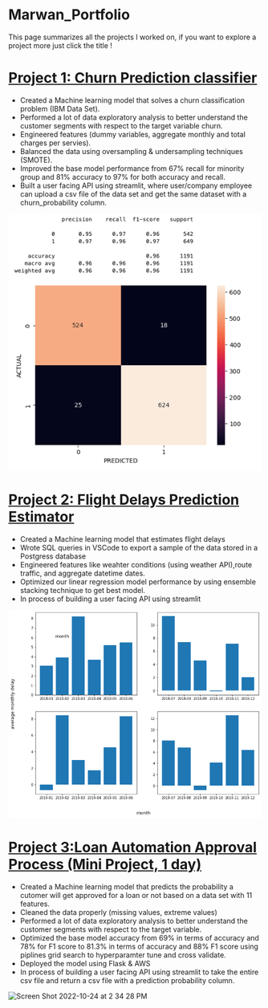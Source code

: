 # Marwan_Portfolio
This page summarizes all the projects I worked on, if you want to explore a project more just click the title !


# [Project 1: Churn Prediction classifier ](https://github.com/MarwanH7/Churn-Prediction) 
* Created a Machine learning model that solves a churn classification problem (IBM Data Set).
* Performed a lot of data exploratory analysis to better understand the customer segments with respect to the target variable churn. 
* Engineered features (dummy variables, aggregate monthly and total charges per servies).
* Balanced the data using oversampling & undersampling techniques (SMOTE).
* Improved the base model performance from 67% recall for minority group and 81% accuracy to 97% for both accuracy and recall. 
* Built a user facing API using streamlit, where user/company employee can upload a csv file of the data set and get the same dataset with a churn_probability column.

![](/Images/Model_1_Score.png)





# [Project 2: Flight Delays Prediction Estimator](https://github.com/MarwanH7/Flight-Prediction) 
* Created a Machine learning model that estimates flight delays 
* Wrote SQL queries in VSCode to export a sample of the data stored in a Postgress database
* Engineered features like weahter conditions (using weather API),route traffic, and aggregate datetime dates. 
* Optimized our linear regression model performance by using ensemble stacking technique to get best model. 
* In process of building a user facing API using streamlit 

![](/Images/EDA_project_1.png)



# [Project 3:Loan Automation Approval Process (Mini Project, 1 day)](https://github.com/MarwanH7/Loan-Automation-Approval-Process-Classification-)

* Created a Machine learning model that predicts the probability a cutomer will get approved for a loan or not based on a data set with 11 features. 
* Cleaned the data properly (missing values, extreme values) 
* Performed a lot of data exploratory analysis to better understand the customer segments with respect to the target variable. 
* Optimized the base model accuracy from 69% in terms of accuracy and 78% for F1 score to 81.3% in terms of accuracy and 88% F1 score using piplines grid search to hyperparamter tune and cross validate. 
* Deployed the model using Flask & AWS
* In process of building a user facing API using streamlit to take the entire csv file and return a csv file with a prediction probability column. 


![Screen Shot 2022-10-24 at 2 34 28 PM](https://user-images.githubusercontent.com/56262986/197599948-97daf3bd-2652-4113-a585-64858c0607f4.png)


